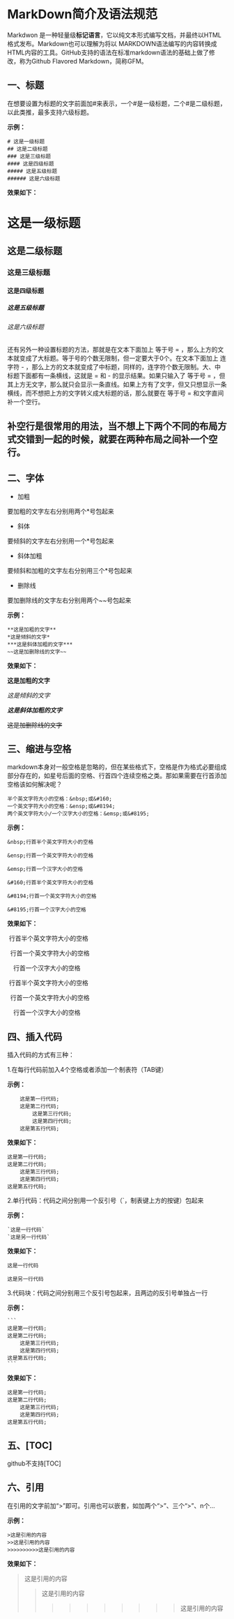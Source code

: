 MarkDown简介及语法规范
=
Markdwon 是一种轻量级**标记语言**，它以纯文本形式编写文档，并最终以HTML格式发布。Markdown也可以理解为将以 MARKDOWN语法编写的内容转换成HTML内容的工具。GitHub支持的语法在标准markdown语法的基础上做了修改，称为Github Flavored Markdown，简称GFM。

## 一、标题

在想要设置为标题的文字前面加#来表示，一个#是一级标题，二个#是二级标题，以此类推，最多支持六级标题。

**示例：**

```
# 这是一级标题
## 这是二级标题
### 这是三级标题
#### 这是四级标题
##### 这是五级标题
###### 这是六级标题
```

**效果如下：**

# 这是一级标题
## 这是二级标题
### 这是三级标题
#### 这是四级标题
##### 这是五级标题
###### 这是六级标题

还有另外一种设置标题的方法，那就是在文本下面加上 等于号 = ，那么上方的文本就变成了大标题。等于号的个数无限制，但一定要大于0个。在文本下面加上 连字符 - ，那么上方的文本就变成了中标题，同样的，连字符个数无限制。大、中标题下面都有一条横线，这就是 = 和 - 的显示结果。如果只输入了 等于号 = ，但其上方无文字，那么就只会显示一条直线。如果上方有了文字，但又只想显示一条横线，而不想把上方的文字转义成大标题的话，那么就要在 等于号 = 和文字直间补一个空行。

补空行是很常用的用法，当不想上下两个不同的布局方式交错到一起的时候，就要在两种布局之间补一个空行。
-


## 二、字体

* 加粗

要加粗的文字左右分别用两个*号包起来

* 斜体

要倾斜的文字左右分别用一个*号包起来

* 斜体加粗

要倾斜和加粗的文字左右分别用三个*号包起来

* 删除线

要加删除线的文字左右分别用两个~~号包起来

**示例：**

```
**这是加粗的文字**
*这是倾斜的文字*
***这是斜体加粗的文字***
~~这是加删除线的文字~~
```

**效果如下：**

**这是加粗的文字**

*这是倾斜的文字*

***这是斜体加粗的文字***

~~这是加删除线的文字~~

## 三、缩进与空格

markdown本身对一般空格是忽略的，但在某些格式下，空格是作为格式必要组成部分存在的，如星号后面的空格、行首四个连续空格之类。那如果需要在行首添加空格该如何解决呢？

```
半个英文字符大小的空格：&nbsp;或&#160;
一个英文字符大小的空格：&ensp;或&#8194;
两个英文字符大小/一个汉字大小的空格：&emsp;或&#8195;
```

**示例：**

```
&nbsp;行首半个英文字符大小的空格

&ensp;行首一个英文字符大小的空格

&emsp;行首一个汉字大小的空格

&#160;行首半个英文字符大小的空格

&#8194;行首一个英文字符大小的空格

&#8195;行首一个汉字大小的空格
```

**效果如下：**

&nbsp;行首半个英文字符大小的空格

&ensp;行首一个英文字符大小的空格

&emsp;行首一个汉字大小的空格

&#160;行首半个英文字符大小的空格

&#8194;行首一个英文字符大小的空格

&#8195;行首一个汉字大小的空格

## 四、插入代码

插入代码的方式有三种：

1.在每行代码前加入4个空格或者添加一个制表符（TAB键）

**示例：**

        这是第一行代码;
        这是第二行代码;
            这是第三行代码;
            这是第四行代码;
        这是第五行代码;

**效果如下：**

    这是第一行代码;
    这是第二行代码;
        这是第三行代码;
        这是第四行代码;
    这是第五行代码;

    
2.单行代码：代码之间分别用一个反引号（\`，制表键上方的按键）包起来

**示例：**

    `这是一行代码`
    `这是另一行代码`

**效果如下：**

`这是一行代码`

`这是另一行代码`

3.代码块：代码之间分别用三个反引号包起来，且两边的反引号单独占一行

**示例：**

    ```
    这是第一行代码;
    这是第二行代码;
        这是第三行代码;
        这是第四行代码;
    这是第五行代码;
    ```

**效果如下：**

```
这是第一行代码;
这是第二行代码;
    这是第三行代码;
    这是第四行代码;
这是第五行代码;
```

## 五、[TOC]

github不支持[TOC]

## 六、引用

在引用的文字前加“>”即可。引用也可以嵌套，如加两个“>”、三个“>”、n个...

**示例：**

```
>这是引用的内容
>>这是引用的内容
>>>>>>>>>>这是引用的内容
```

**效果如下：**

>这是引用的内容
>>这是引用的内容
>>>>>>>>>>这是引用的内容
